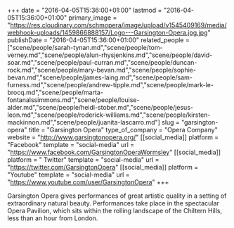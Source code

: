 +++
date = "2016-04-05T15:36:00+01:00"
lastmod = "2016-04-05T15:36:00+01:00"
primary_image = "https://res.cloudinary.com/schmopera/image/upload/v1545409169/media/webhook-uploads/1459866888157/Logo---Garsington-Opera.jpg.jpg"
publishDate = "2016-04-05T15:36:00+01:00"
related_people = ["scene/people/sarah-tynan.md","scene/people/tom-verney.md","scene/people/alun-rhysjenkins.md","scene/people/david-soar.md","scene/people/paul-curran.md","scene/people/duncan-rock.md","scene/people/mary-bevan.md","scene/people/sophie-bevan.md","scene/people/james-laing.md","scene/people/sam-furness.md","scene/people/andrew-tipple.md","scene/people/mark-le-brocq.md","scene/people/marta-fontanalssimmons.md","scene/people/louise-alder.md","scene/people/heidi-stober.md","scene/people/jesus-leon.md","scene/people/roderick-williams.md","scene/people/kirsten-mackinnon.md","scene/people/juanita-lascarro.md"]
slug = "garsington-opera"
title = "Garsington Opera"
type_of_company = "Opera Company"
website = "http://www.garsingtonopera.org/"
[[social_media]]
platform = "Facebook"
template = "social-media"
url = "https://www.facebook.com/GarsingtonOperaWormsley"
[[social_media]]
platform = " Twitter"
template = "social-media"
url = "https://twitter.com/GarsingtonOpera"
[[social_media]]
platform = "Youtube"
template = "social-media"
url = "https://www.youtube.com/user/GarsingtonOpera"
+++

Garsington Opera gives performances of great artistic quality in a setting of extraordinary natural beauty. Performances take place in the spectacular Opera Pavilion, which sits within the rolling landscape of the Chiltern Hills, less than an hour from London.
